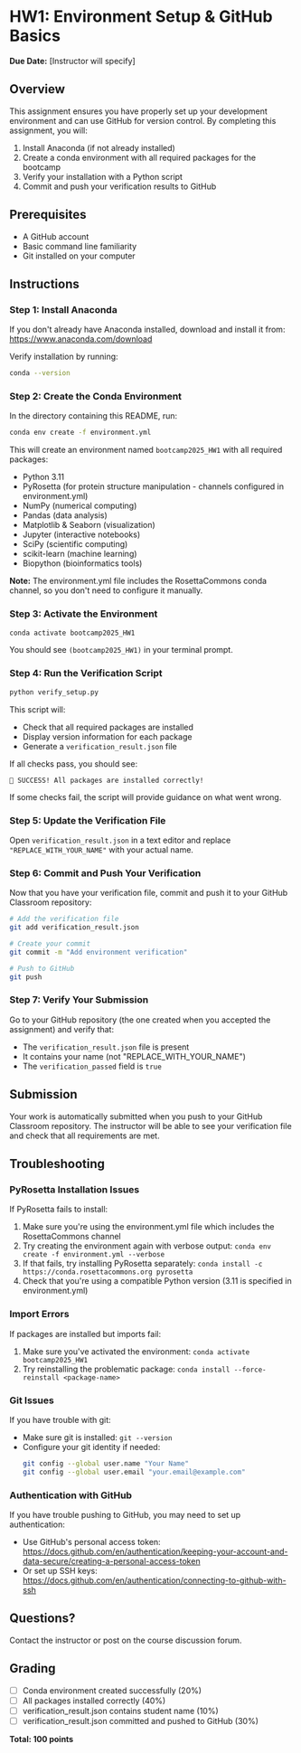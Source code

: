 # HW1: Environment Setup & GitHub Basics

**Due Date:** [Instructor will specify]

## Overview

This assignment ensures you have properly set up your development environment and can use GitHub for version control. By completing this assignment, you will:

1. Install Anaconda (if not already installed)
2. Create a conda environment with all required packages for the bootcamp
3. Verify your installation with a Python script
4. Commit and push your verification results to GitHub

## Prerequisites

- A GitHub account
- Basic command line familiarity
- Git installed on your computer

## Instructions

### Step 1: Install Anaconda

If you don't already have Anaconda installed, download and install it from:
https://www.anaconda.com/download

Verify installation by running:
```bash
conda --version
```

### Step 2: Create the Conda Environment

In the directory containing this README, run:

```bash
conda env create -f environment.yml
```

This will create an environment named `bootcamp2025_HW1` with all required packages:
- Python 3.11
- PyRosetta (for protein structure manipulation - channels configured in environment.yml)
- NumPy (numerical computing)
- Pandas (data analysis)
- Matplotlib & Seaborn (visualization)
- Jupyter (interactive notebooks)
- SciPy (scientific computing)
- scikit-learn (machine learning)
- Biopython (bioinformatics tools)

**Note:** The environment.yml file includes the RosettaCommons conda channel, so you don't need to configure it manually.

### Step 3: Activate the Environment

```bash
conda activate bootcamp2025_HW1
```

You should see `(bootcamp2025_HW1)` in your terminal prompt.

### Step 4: Run the Verification Script

```bash
python verify_setup.py
```

This script will:
- Check that all required packages are installed
- Display version information for each package
- Generate a `verification_result.json` file

If all checks pass, you should see:
```
🎉 SUCCESS! All packages are installed correctly!
```

If some checks fail, the script will provide guidance on what went wrong.

### Step 5: Update the Verification File

Open `verification_result.json` in a text editor and replace `"REPLACE_WITH_YOUR_NAME"` with your actual name.

### Step 6: Commit and Push Your Verification

Now that you have your verification file, commit and push it to your GitHub Classroom repository:

```bash
# Add the verification file
git add verification_result.json

# Create your commit
git commit -m "Add environment verification"

# Push to GitHub
git push
```

### Step 7: Verify Your Submission

Go to your GitHub repository (the one created when you accepted the assignment) and verify that:
- The `verification_result.json` file is present
- It contains your name (not "REPLACE_WITH_YOUR_NAME")
- The `verification_passed` field is `true`

## Submission

Your work is automatically submitted when you push to your GitHub Classroom repository. The instructor will be able to see your verification file and check that all requirements are met.

## Troubleshooting

### PyRosetta Installation Issues

If PyRosetta fails to install:
1. Make sure you're using the environment.yml file which includes the RosettaCommons channel
2. Try creating the environment again with verbose output: `conda env create -f environment.yml --verbose`
3. If that fails, try installing PyRosetta separately: `conda install -c https://conda.rosettacommons.org pyrosetta`
4. Check that you're using a compatible Python version (3.11 is specified in environment.yml)

### Import Errors

If packages are installed but imports fail:
1. Make sure you've activated the environment: `conda activate bootcamp2025_HW1`
2. Try reinstalling the problematic package: `conda install --force-reinstall <package-name>`

### Git Issues

If you have trouble with git:
- Make sure git is installed: `git --version`
- Configure your git identity if needed:
  ```bash
  git config --global user.name "Your Name"
  git config --global user.email "your.email@example.com"
  ```

### Authentication with GitHub

If you have trouble pushing to GitHub, you may need to set up authentication:
- Use GitHub's personal access token: https://docs.github.com/en/authentication/keeping-your-account-and-data-secure/creating-a-personal-access-token
- Or set up SSH keys: https://docs.github.com/en/authentication/connecting-to-github-with-ssh

## Questions?

Contact the instructor or post on the course discussion forum.

## Grading

- [ ] Conda environment created successfully (20%)
- [ ] All packages installed correctly (40%)
- [ ] verification_result.json contains student name (10%)
- [ ] verification_result.json committed and pushed to GitHub (30%)

**Total: 100 points**

